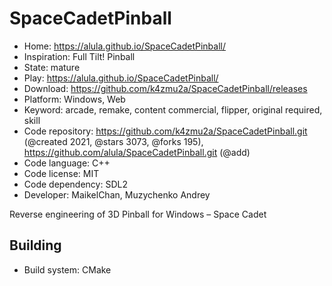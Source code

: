# SpaceCadetPinball

- Home: https://alula.github.io/SpaceCadetPinball/
- Inspiration: Full Tilt! Pinball
- State: mature
- Play: https://alula.github.io/SpaceCadetPinball/
- Download: https://github.com/k4zmu2a/SpaceCadetPinball/releases
- Platform: Windows, Web
- Keyword: arcade, remake, content commercial, flipper, original required, skill
- Code repository: https://github.com/k4zmu2a/SpaceCadetPinball.git (@created 2021, @stars 3073, @forks 195), https://github.com/alula/SpaceCadetPinball.git (@add)
- Code language: C++
- Code license: MIT
- Code dependency: SDL2
- Developer: MaikelChan, Muzychenko Andrey

Reverse engineering of 3D Pinball for Windows – Space Cadet

## Building

- Build system: CMake
